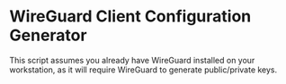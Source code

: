 # WireGuard Client Configuration Generator

This script assumes you already have WireGuard installed on your workstation, as it will require WireGuard to generate public/private keys.
